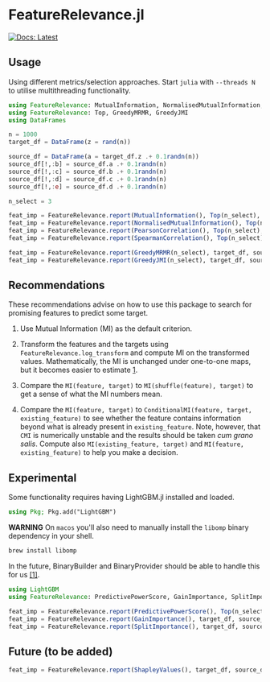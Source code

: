 # FeatureRelevance.jl

[![Docs: Latest](https://img.shields.io/badge/docs-latest-blue.svg)](http://docs.invenia.ca/invenia/research/FeatureRelevance.jl)


## Usage

Using different metrics/selection approaches.
Start `julia` with `--threads N` to utilise multithreading functionality.

```julia
using FeatureRelevance: MutualInformation, NormalisedMutualInformation, PearsonCorrelation, SpearmanCorrelation
using FeatureRelevance: Top, GreedyMRMR, GreedyJMI
using DataFrames

n = 1000
target_df = DataFrame(z = rand(n))

source_df = DataFrame(a = target_df.z .+ 0.1randn(n))
source_df[!,:b] = source_df.a .+ 0.1randn(n)
source_df[!,:c] = source_df.b .+ 0.1randn(n)
source_df[!,:d] = source_df.c .+ 0.1randn(n)
source_df[!,:e] = source_df.d .+ 0.1randn(n)

n_select = 3

feat_imp = FeatureRelevance.report(MutualInformation(), Top(n_select), target_df, source_df)
feat_imp = FeatureRelevance.report(NormalisedMutualInformation(), Top(n_select), target_df, source_df)
feat_imp = FeatureRelevance.report(PearsonCorrelation(), Top(n_select), target_df, source_df)
feat_imp = FeatureRelevance.report(SpearmanCorrelation(), Top(n_select), target_df, source_df)

feat_imp = FeatureRelevance.report(GreedyMRMR(n_select), target_df, source_df)
feat_imp = FeatureRelevance.report(GreedyJMI(n_select), target_df, source_df)
```

## Recommendations

These recommendations advise on how to use this package to search for promising features to predict some target.

1) Use Mutual Information (MI) as the default criterion.

2) Transform the features and the targets using `FeatureRelevance.log_transform` and compute MI on the transformed values.
Mathematically, the MI is unchanged under one-to-one maps, but it becomes easier to estimate [1](https://arxiv.org/pdf/cond-mat/0305641.pdf).

3) Compare the `MI(feature, target)` to `MI(shuffle(feature), target)` to get a sense of what the MI numbers mean.

4) Compare the `MI(feature, target)` to `ConditionalMI(feature, target, existing_feature)` to see whether the feature contains information beyond what is already present in `existing_feature`.
Note, however, that `CMI` is numerically unstable and the results should be taken _cum grano salis_.
Compute also `MI(existing_feature, target)` and `MI(feature, existing_feature)` to help you make a decision.

## Experimental

Some functionality requires having LightGBM.jl installed and loaded.

```julia
using Pkg; Pkg.add("LightGBM")
```

**WARNING** On `macos` you'll also need to manually install the `libomp` binary
dependency in your shell.

```sh
brew install libomp
```

In the future, BinaryBuilder and BinaryProvider should be able to handle this for us [[1]](https://github.com/IQVIA-ML/LightGBM.jl/issues/112).

```julia
using LightGBM
using FeatureRelevance: PredictivePowerScore, GainImportance, SplitImportance

feat_imp = FeatureRelevance.report(PredictivePowerScore(), Top(n_select), target_df, source_df)
feat_imp = FeatureRelevance.report(GainImportance(), target_df, source_df)
feat_imp = FeatureRelevance.report(SplitImportance(), target_df, source_df)
```


## Future (to be added)

```julia
feat_imp = FeatureRelevance.report(ShapleyValues(), target_df, source_df)
```
